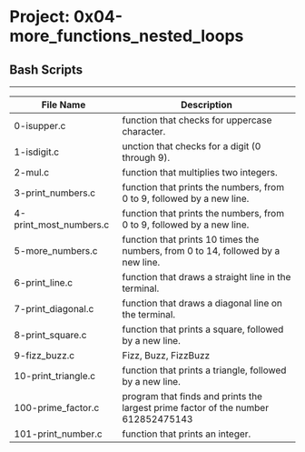 # Project: 0x04-more_functions_nested_loops
## Bash Scripts
---
|File Name|Description|
|-----------|-----------|
|0-isupper.c|function that checks for uppercase character.|
|1-isdigit.c|unction that checks for a digit (0 through 9).|
|2-mul.c|function that multiplies two integers.|
|3-print_numbers.c|function that prints the numbers, from 0 to 9, followed by a new line.|
|4-print_most_numbers.c|function that prints the numbers, from 0 to 9, followed by a new line.|
|5-more_numbers.c|function that prints 10 times the numbers, from 0 to 14, followed by a new line.|
|6-print_line.c|function that draws a straight line in the terminal.|
|7-print_diagonal.c|function that draws a diagonal line on the terminal.|
|8-print_square.c|function that prints a square, followed by a new line.|
|9-fizz_buzz.c|Fizz, Buzz, FizzBuzz
|10-print_triangle.c|function that prints a triangle, followed by a new line.|
|100-prime_factor.c|program that finds and prints the largest prime factor of the number 612852475143|
|101-print_number.c|function that prints an integer.|
